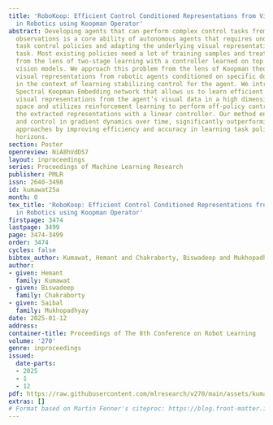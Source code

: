 ```yaml
---
title: 'RoboKoop: Efficient Control Conditioned Representations from Visual Input
  in Robotics using Koopman Operator'
abstract: Developing agents that can perform complex control tasks from high-dimensional
  observations is a core ability of autonomous agents that requires underlying robust
  task control policies and adapting the underlying visual representations to the
  task. Most existing policies need a lot of training samples and treat this problem
  from the lens of two-stage learning with a controller learned on top of pre-trained
  vision models. We approach this problem from the lens of Koopman theory and learn
  visual representations from robotic agents conditioned on specific downstream tasks
  in the context of learning stabilizing control for the agent. We introduce a Contrastive
  Spectral Koopman Embedding network that allows us to learn efficient linearized
  visual representations from the agent’s visual data in a high dimensional latent
  space and utilizes reinforcement learning to perform off-policy control on top of
  the extracted representations with a linear controller. Our method enhances stability
  and control in gradient dynamics over time, significantly outperforming existing
  approaches by improving efficiency and accuracy in learning task policies over extended
  horizons.
section: Poster
openreview: NiA8hVdDS7
layout: inproceedings
series: Proceedings of Machine Learning Research
publisher: PMLR
issn: 2640-3498
id: kumawat25a
month: 0
tex_title: 'RoboKoop: Efficient Control Conditioned Representations from Visual Input
  in Robotics using Koopman Operator'
firstpage: 3474
lastpage: 3499
page: 3474-3499
order: 3474
cycles: false
bibtex_author: Kumawat, Hemant and Chakraborty, Biswadeep and Mukhopadhyay, Saibal
author:
- given: Hemant
  family: Kumawat
- given: Biswadeep
  family: Chakraborty
- given: Saibal
  family: Mukhopadhyay
date: 2025-01-12
address:
container-title: Proceedings of The 8th Conference on Robot Learning
volume: '270'
genre: inproceedings
issued:
  date-parts:
  - 2025
  - 1
  - 12
pdf: https://raw.githubusercontent.com/mlresearch/v270/main/assets/kumawat25a/kumawat25a.pdf
extras: []
# Format based on Martin Fenner's citeproc: https://blog.front-matter.io/posts/citeproc-yaml-for-bibliographies/
---
```

